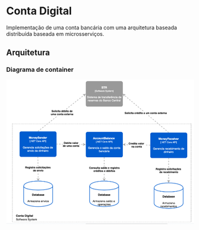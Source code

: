 # Conta Digital
Implementação de uma conta bancária com uma arquitetura baseada distribuída baseada em microsserviços.

## Arquitetura

### Diagrama de container
<p align="center">
<img src="/Arquitetura/diagrama-de-container.png" width="800">
</p>  
